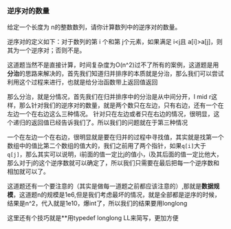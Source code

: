 ### 逆序对的数量
给定一个长度为 n的整数数列，请你计算数列中的逆序对的数量。

逆序对的定义如下：对于数列的第 i 个和第 j个元素，如果满足 i<j且 a[i]>a[j]，则其为一个逆序对；否则不是。

这道题当然不是直接计算，时间复杂度为O(n^2)过不了所有的案例，这道题是用**分治**的思路来解决的，首先我们知道归并排序的本质就是分治，那么我们可以尝试利用这个过程来进行，也就是给分治函数带上返回值返回

那么分治，就是分情况，首先我们在归并排序中的分治是从中间分开，l mid r这样，那么针对我们的逆序对的数量，就是两个数只在左边，只有右边，还有一个在左边一个在右边这么三种情况。
针对只在左边或者只在右边的情况，很明显，这个递归的返回值已经告诉我们了。所以我们的问题就在于第三种情况

一个在左边一个在右边，很明显就是要在归并的过程中寻找值，其实就是找第一个数组中的值比第二个数组的值大的，我们之前用了两个指针，如果`q[i]`大于`q[j]`，那么其实可以说明，i前面的值一定比j的值小，i及其后面的值一定比他大，那么对于j的这个逆序数就可以确定了，所以我们只需要在最后把每一个逆序数和相加就可以了。

这道题还有一个要注意的（其实是做每一道题之前都应该注意的）,那就是**数据规模**，这道题n的规模是1e6,但是我们考虑最坏的情况，就是全部都是逆序的时候，结果是n^2，代入就是1e10，爆int了，所以我们的结果要用longlong

这里还有个技巧就是**用typedef longlong LL来简写，更加方便